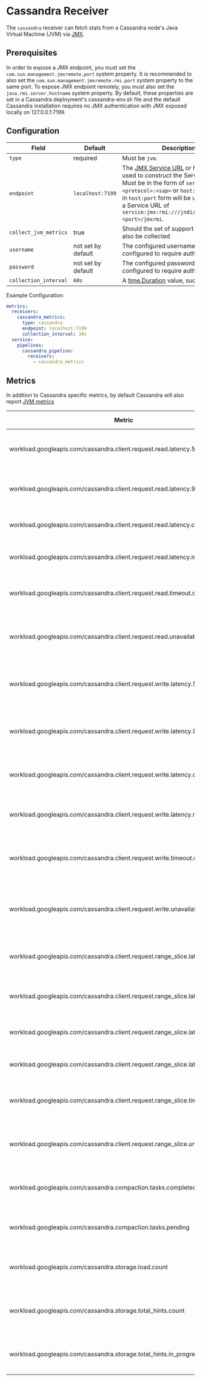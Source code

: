 # Cassandra Receiver

The `cassandra` receiver can fetch stats from a Cassandra node's Java Virtual Machine (JVM) via [JMX](https://www.oracle.com/java/technologies/javase/javamanagement.html).


## Prerequisites

In order to expose a JMX endpoint, you must set the `com.sun.management.jmxremote.port` system property. It is recommended to also set the `com.sun.management.jmxremote.rmi.port` system property to the same port. To expose JMX endpoint remotely, you must also set the `java.rmi.server.hostname` system property. By default, these properties are set in a Cassandra deployment's cassandra-env.sh file and the default Cassandra installation requires no JMX authentication with JMX exposed locally on 127.0.0.1:7199.

## Configuration

| Field                 | Default            | Description |
| ---                   | ---                | ---         |
| `type`                | required           | Must be `jvm`. |
| `endpoint`            | `localhost:7199`   | The [JMX Service URL](https://docs.oracle.com/javase/8/docs/api/javax/management/remote/JMXServiceURL.html) or host and port used to construct the Service URL. Must be in the form of `service:jmx:<protocol>:<sap>` or `host:port`. Values in `host:port` form will be used to create a Service URL of `service:jmx:rmi:///jndi/rmi://<host>:<port>/jmxrmi`. |
| `collect_jvm_metrics` | true               | Should the set of support [JVM metrics](https://github.com/GoogleCloudPlatform/ops-agent/blob/master/docs/jvm.md#metrics) also be collected |
| `username`            | not set by default | The configured username if JMX is configured to require authentication. |
| `password`            | not set by default | The configured password if JMX is configured to require authentication. |
| `collection_interval` | `60s`              | A [time.Duration](https://pkg.go.dev/time#ParseDuration) value, such as `30s` or `5m`. |

Example Configuration:

```yaml
metrics:
  receivers:
    cassandra_metrics:
      type: cassandra
      endpoint: localhost:7199
      collection_interval: 30s
  service:
    pipelines:
      cassandra_pipeline:
        receivers:
          - cassandra_metrics
```

## Metrics
In addition to Cassandra specific metrics, by default Cassandra will also report [JVM metrics](https://github.com/GoogleCloudPlatform/ops-agent/blob/master/docs/jvm.md#metrics)

| Metric                                                                          | Data Type | Unit        | Labels | Description |
| ---                                                                             | ---       | ---         | ---    | ---         | 
| workload.googleapis.com/cassandra.client.request.read.latency.50p               | gauge     | µs          |        | Standard read request latency - 50th percentile |
| workload.googleapis.com/cassandra.client.request.read.latency.99p               | gauge     | µs          |        | Standard read request latency - 99th percentile |
| workload.googleapis.com/cassandra.client.request.read.latency.count             | sum       | µs          |        | Total standard read request latency |
| workload.googleapis.com/cassandra.client.request.read.latency.max               | gauge     | µs          |        | Maximum standard read request latency |
| workload.googleapis.com/cassandra.client.request.read.timeout.count             | sum       | 1           |        | Number of standard read request timeouts encountered |
| workload.googleapis.com/cassandra.client.request.read.unavailable.count         | sum       | 1           |        | Number of standard read request unavailable exceptions encountered |
| workload.googleapis.com/cassandra.client.request.write.latency.50p              | gauge     | µs          |        | Standard write request latency - 50th percentile |
| workload.googleapis.com/cassandra.client.request.write.latency.99p              | gauge     | µs          |        | Standard write request latency - 99th percentile |
| workload.googleapis.com/cassandra.client.request.write.latency.count            | sum       | µs          |        | Total standard write request latency |
| workload.googleapis.com/cassandra.client.request.write.latency.max              | gauge     | µs          |        | Maximum standard write request latency |
| workload.googleapis.com/cassandra.client.request.write.timeout.count            | sum       | 1           |        | Number of standard write request timeouts encountered |
| workload.googleapis.com/cassandra.client.request.write.unavailable.count        | sum       | 1           |        | Number of standard write request unavailable exceptions encountered |
| workload.googleapis.com/cassandra.client.request.range_slice.latency.50p        | gauge     | µs          |        | Token range read request latency - 50th percentile |
| workload.googleapis.com/cassandra.client.request.range_slice.latency.99p        | gauge     | µs          |        | Token range read request latency - 99th percentile |
| workload.googleapis.com/cassandra.client.request.range_slice.latency.count      | sum       | µs          |        | Total token range read request latency |
| workload.googleapis.com/cassandra.client.request.range_slice.latency.max        | gauge     | µs          |        | Maximum token range read request latency |
| workload.googleapis.com/cassandra.client.request.range_slice.timeout.count      | sum       | 1           |        | Number of token range read request timeouts encountered |
| workload.googleapis.com/cassandra.client.request.range_slice.unavailable.count  | sum       | 1           |        | Number of token range read request unavailable exceptions encountered |
| workload.googleapis.com/cassandra.compaction.tasks.completed                    | sum       | 1           |        | Number of completed compactions since server start |
| workload.googleapis.com/cassandra.compaction.tasks.pending                      | gauge     | 1           |        | Estimated number of compactions remaining to perform |
| workload.googleapis.com/cassandra.storage.load.count                            | sum       | bytes       |        | Size of the on disk data size this node manages |
| workload.googleapis.com/cassandra.storage.total_hints.count                     | sum       | 1           |        | Number of hint messages written to this node since start |
| workload.googleapis.com/cassandra.storage.total_hints.in_progress.count         | sum       | 1           |        | Number of hints attempting to be sent currently |
